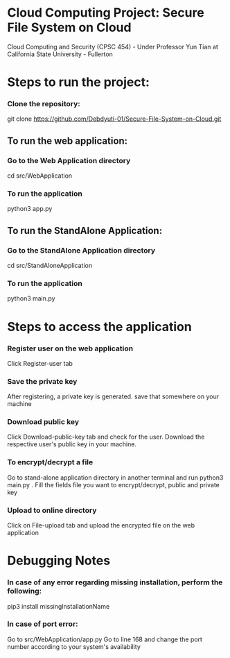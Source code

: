 # Cloud Computing Project: Secure File System on Cloud
Cloud Computing and Security (CPSC 454) - Under Professor Yun Tian at California State University - Fullerton


# Steps to run the project:
### Clone the repository:
git clone https://github.com/Debdyuti-01/Secure-File-System-on-Cloud.git

## To run the web application:
### Go to the Web Application directory
cd src/WebApplication
### To run the application
python3 app.py

## To run the StandAlone Application:
### Go to the StandAlone Application directory
cd src/StandAloneApplication
### To run the application
python3 main.py

# Steps to access the application
### Register user on the web application
Click Register-user tab

### Save the private key
After registering, a private key is generated. save that somewhere on your machine

### Download public key
Click Download-public-key tab and check for the user. Download the respective user's public key in your machine.

### To encrypt/decrypt a file
Go to stand-alone application directory in another terminal and run python3 main.py . 
Fill the fields file you want to encrypt/decrypt, public and private key

### Upload to online directory
Click on File-upload tab and upload the encrypted file on the web application

# Debugging Notes
### In case of any error regarding missing installation, perform the following:
pip3 install missingInstallationName
### In case of port error: 
Go to src/WebApplication/app.py
Go to line 168 and change the port number according to your system's availability


